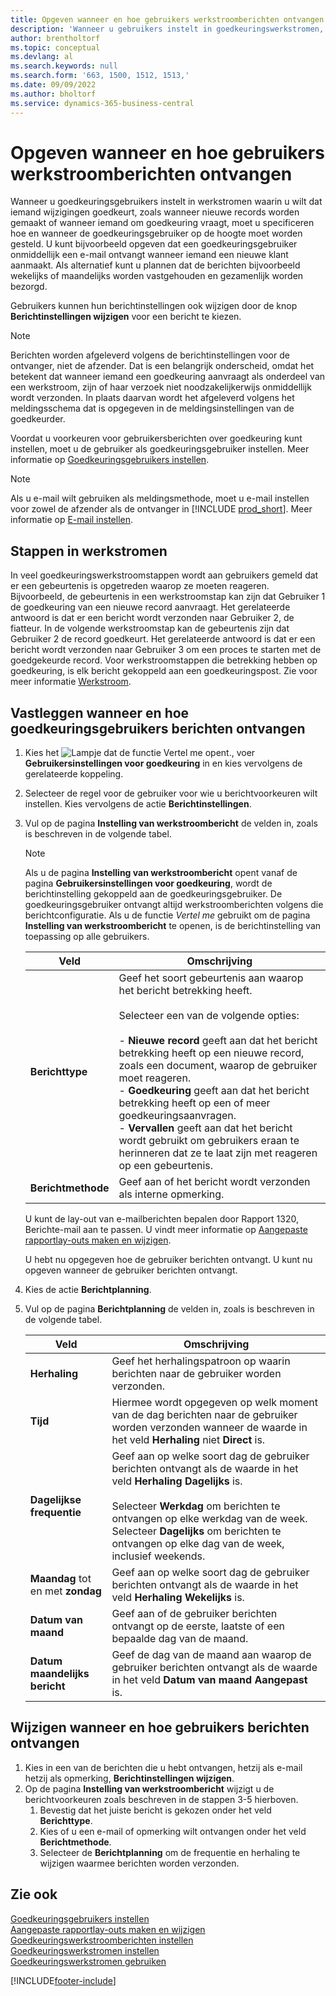 ```yaml
---
title: Opgeven wanneer en hoe gebruikers werkstroomberichten ontvangen
description: 'Wanneer u gebruikers instelt in goedkeuringswerkstromen, kunt u specificeren hoe en wanneer elke goedkeuringsgebruiker berichten ontvangt.'
author: brentholtorf
ms.topic: conceptual
ms.devlang: al
ms.search.keywords: null
ms.search.form: '663, 1500, 1512, 1513,'
ms.date: 09/09/2022
ms.author: bholtorf
ms.service: dynamics-365-business-central
---
```

# Opgeven wanneer en hoe gebruikers werkstroomberichten ontvangen

Wanneer u goedkeuringsgebruikers instelt in werkstromen waarin u wilt dat iemand wijzigingen goedkeurt, zoals wanneer nieuwe records worden gemaakt of wanneer iemand om goedkeuring vraagt, moet u specificeren hoe en wanneer de goedkeuringsgebruiker op de hoogte moet worden gesteld. U kunt bijvoorbeeld opgeven dat een goedkeuringsgebruiker onmiddellijk een e-mail ontvangt wanneer iemand een nieuwe klant aanmaakt. Als alternatief kunt u plannen dat de berichten bijvoorbeeld wekelijks of maandelijks worden vastgehouden en gezamenlijk worden bezorgd.

Gebruikers kunnen hun berichtinstellingen ook wijzigen door de knop **Berichtinstellingen wijzigen** voor een bericht te kiezen.  

> [!NOTE]
> Berichten worden afgeleverd volgens de berichtinstellingen voor de ontvanger, niet de afzender. Dat is een belangrijk onderscheid, omdat het betekent dat wanneer iemand een goedkeuring aanvraagt als onderdeel van een werkstroom, zijn of haar verzoek niet noodzakelijkerwijs onmiddellijk wordt verzonden. In plaats daarvan wordt het afgeleverd volgens het meldingsschema dat is opgegeven in de meldingsinstellingen van de goedkeurder.

Voordat u voorkeuren voor gebruikersberichten over goedkeuring kunt instellen, moet u de gebruiker als goedkeuringsgebruiker instellen. Meer informatie op [Goedkeuringsgebruikers instellen](across-how-to-set-up-approval-users.md).  

> [!NOTE]
> Als u e-mail wilt gebruiken als meldingsmethode, moet u e-mail instellen voor zowel de afzender als de ontvanger in [!INCLUDE [prod_short](includes/prod_short.md)]. Meer informatie op [E-mail instellen](admin-how-setup-email.md).

## Stappen in werkstromen

In veel goedkeuringswerkstroomstappen wordt aan gebruikers gemeld dat er een gebeurtenis is opgetreden waarop ze moeten reageren. Bijvoorbeeld, de gebeurtenis in een werkstroomstap kan zijn dat Gebruiker 1 de goedkeuring van een nieuwe record aanvraagt. Het gerelateerde antwoord is dat er een bericht wordt verzonden naar Gebruiker 2, de fiatteur. In de volgende werkstroomstap kan de gebeurtenis zijn dat Gebruiker 2 de record goedkeurt. Het gerelateerde antwoord is dat er een bericht wordt verzonden naar Gebruiker 3 om een proces te starten met de goedgekeurde record. Voor werkstroomstappen die betrekking hebben op goedkeuring, is elk bericht gekoppeld aan een goedkeuringspost. Zie voor meer informatie [Werkstroom](across-workflow.md).  

## Vastleggen wanneer en hoe goedkeuringsgebruikers berichten ontvangen  

1. Kies het ![Lampje dat de functie Vertel me opent.](media/ui-search/search_small.png "Vertel me wat u wilt doen"), voer **Gebruikersinstellingen voor goedkeuring** in en kies vervolgens de gerelateerde koppeling.  
2. Selecteer de regel voor de gebruiker voor wie u berichtvoorkeuren wilt instellen. Kies vervolgens de actie **Berichtinstellingen**.  
3. Vul op de pagina **Instelling van werkstroombericht** de velden in, zoals is beschreven in de volgende tabel.  

   > [!NOTE]
   > Als u de pagina **Instelling van werkstroombericht** opent vanaf de pagina **Gebruikersinstellingen voor goedkeuring**, wordt de berichtinstelling gekoppeld aan de goedkeuringsgebruiker. De goedkeuringsgebruiker ontvangt altijd werkstroomberichten volgens die berichtconfiguratie. Als u de functie *Vertel me* gebruikt om de pagina **Instelling van werkstroombericht** te openen, is de berichtinstelling van toepassing op alle gebruikers.

   |Veld|Omschrijving|
   |-----|-----------|
   |**Berichttype**|Geef het soort gebeurtenis aan waarop het bericht betrekking heeft.<br /><br /> Selecteer een van de volgende opties:<br /><br /> -   **Nieuwe record** geeft aan dat het bericht betrekking heeft op een nieuwe record, zoals een document, waarop de gebruiker moet reageren.<br />-   **Goedkeuring** geeft aan dat het bericht betrekking heeft op een of meer goedkeuringsaanvragen.<br />-   **Vervallen** geeft aan dat het bericht wordt gebruikt om gebruikers eraan te herinneren dat ze te laat zijn met reageren op een gebeurtenis.|
   |**Berichtmethode**|Geef aan of het bericht wordt verzonden als interne opmerking.|

   U kunt de lay-out van e-mailberichten bepalen door Rapport 1320, Berichte-mail aan te passen. U vindt meer informatie op [Aangepaste rapportlay-outs maken en wijzigen](ui-how-create-custom-report-layout.md).

   U hebt nu opgegeven hoe de gebruiker berichten ontvangt. U kunt nu opgeven wanneer de gebruiker berichten ontvangt.  
4. Kies de actie **Berichtplanning**.  
5. Vul op de pagina **Berichtplanning** de velden in, zoals is beschreven in de volgende tabel.  

   |Veld|Omschrijving|
   |-----|-----------|
   |**Herhaling**|Geef het herhalingspatroon op waarin berichten naar de gebruiker worden verzonden.|
   |**Tijd**|Hiermee wordt opgegeven op welk moment van de dag berichten naar de gebruiker worden verzonden wanneer de waarde in het veld **Herhaling** niet **Direct** is.|
   |**Dagelijkse frequentie**|Geef aan op welke soort dag de gebruiker berichten ontvangt als de waarde in het veld **Herhaling** **Dagelijks** is.<br /><br /> Selecteer **Werkdag** om berichten te ontvangen op elke werkdag van de week. Selecteer **Dagelijks** om berichten te ontvangen op elke dag van de week, inclusief weekends.|
   |**Maandag** tot en met **zondag**|Geef aan op welke soort dag de gebruiker berichten ontvangt als de waarde in het veld **Herhaling** **Wekelijks** is.|
   |**Datum van maand**|Geef aan of de gebruiker berichten ontvangt op de eerste, laatste of een bepaalde dag van de maand.|
   |**Datum maandelijks bericht**|Geef de dag van de maand aan waarop de gebruiker berichten ontvangt als de waarde in het veld **Datum van maand** **Aangepast** is.|

## Wijzigen wanneer en hoe gebruikers berichten ontvangen

1. Kies in een van de berichten die u hebt ontvangen, hetzij als e-mail hetzij als opmerking, **Berichtinstellingen wijzigen**.  
2. Op de pagina **Instelling van werkstroombericht** wijzigt u de berichtvoorkeuren zoals beschreven in de stappen 3-5 hierboven.
   1. Bevestig dat het juiste bericht is gekozen onder het veld **Berichttype**.
   2. Kies of u een e-mail of opmerking wilt ontvangen onder het veld **Berichtmethode**.
   3. Selecteer de **Berichtplanning** om de frequentie en herhaling te wijzigen waarmee berichten worden verzonden.

## Zie ook

[Goedkeuringsgebruikers instellen](across-how-to-set-up-approval-users.md)  
[Aangepaste rapportlay-outs maken en wijzigen](ui-how-create-custom-report-layout.md)  
[Goedkeuringswerkstroomberichten instellen](across-setting-up-workflow-notifications.md)  
[Goedkeuringswerkstromen instellen](across-set-up-workflows.md)  
[Goedkeuringswerkstromen gebruiken](across-use-workflows.md)

[!INCLUDE[footer-include](includes/footer-banner.md)]
